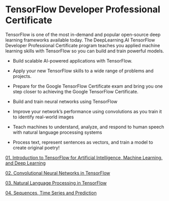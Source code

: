 # TensorFlow Developer Professional Certificate
TensorFlow is one of the most in-demand and popular open-source deep learning frameworks available today. The DeepLearning.AI TensorFlow Developer Professional Certificate program teaches you applied machine learning skills with TensorFlow so you can build and train powerful models.
- Build scalable AI-powered applications with TensorFlow. 
- Apply your new TensorFlow skills to a wide range of problems and projects. 
- Prepare for the Google TensorFlow Certificate exam and bring you one step closer to achieving the Google TensorFlow Certificate.

- Build and train neural networks using TensorFlow
- Improve your network’s performance using convolutions as you train it to identify real-world images
- Teach machines to understand, analyze, and respond to human speech with natural language processing systems
- Process text, represent sentences as vectors, and train a model to create original poetry!

[01. Introduction to TensorFlow for Artificial Intelligence, Machine Learning, and Deep Learning](https://github.com/udaypratapyati/DeepLearning_With_Tensorflow2/tree/master/05.TensorFlow%20Developer%20Professional%20Certificate/01.Introduction-tensorflow)

[02. Convolutional Neural Networks in TensorFlow](https://github.com/udaypratapyati/DeepLearning_With_Tensorflow2/tree/master/05.TensorFlow%20Developer%20Professional%20Certificate/02.ConvolutionalNeuralNetwork)

[03. Natural Language Processing in TensorFlow]()

[04. Sequences, Time Series and Prediction]()
